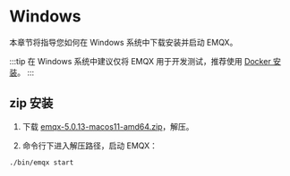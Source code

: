 # Windows

本章节将指导您如何在 Windows 系统中下载安装并启动 EMQX。

:::tip
在 Windows 系统中建议仅将 EMQX 用于开发测试，推荐使用 [Docker 安装](./install-docker.md)。
:::

## zip 安装

1. 下载 [emqx-5.0.13-macos11-amd64.zip](https://www.emqx.com/downloads/broker/v5.0.13/emqx-5.0.13-macos11-amd64.zip)，解压。

2. 命令行下进入解压路径，启动 EMQX：

```shell
./bin/emqx start
```
